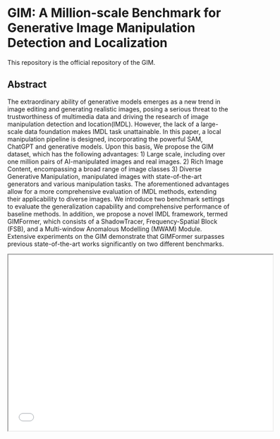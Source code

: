 # GIM: A Million-scale Benchmark for Generative Image Manipulation Detection and Localization

This repository is the official repository of the GIM.



## Abstract

The extraordinary ability of generative models emerges as a new trend in image editing and generating realistic images, posing a serious threat to the trustworthiness of multimedia data and driving the research of image manipulation detection and location(IMDL).
However, the lack of a large-scale data foundation makes IMDL task unattainable. In this paper, a local manipulation pipeline is designed, incorporating the powerful SAM, ChatGPT and generative models. Upon this basis, We propose the GIM  dataset, which has the following advantages: 1) Large scale,  including over one million pairs of AI-manipulated images and real images. 2) Rich Image Content, encompassing a broad range of image classes 3) Diverse Generative Manipulation, manipulated images with state-of-the-art generators and various manipulation tasks. The aforementioned advantages allow for a more comprehensive evaluation of IMDL methods, extending their applicability to diverse images. We introduce two benchmark settings to evaluate the generalization capability and comprehensive performance of baseline methods. In addition, we propose a novel IMDL framework, termed GIMFormer, which consists of a ShadowTracer, Frequency-Spatial Block (FSB), and a Multi-window Anomalous Modelling (MWAM) Module. Extensive experiments on the GIM demonstrate that GIMFormer surpasses previous state-of-the-art works significantly on two different benchmarks.

<iframe src="fig/Visualization.pdf" width="600" height="400"></iframe>



